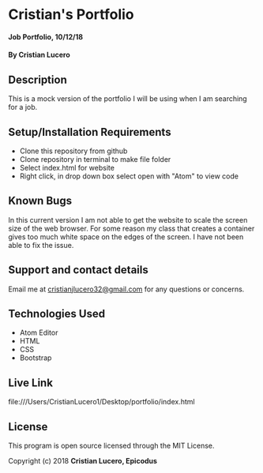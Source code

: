 # Cristian's Portfolio

#### Job Portfolio, 10/12/18

#### By Cristian Lucero

## Description

This is a mock version of the portfolio I will be using when I am searching for a job.

## Setup/Installation Requirements

* Clone this repository from github
* Clone repository in terminal to make file folder
* Select index.html for website
* Right click, in drop down box select open with "Atom" to view code


## Known Bugs

In this current version I am not able to get the website to scale the screen size of the web browser. For some reason my class that creates a container gives too much white space on the edges of the screen.
I have not been able to fix the issue.

## Support and contact details
Email me at cristianjlucero32@gmail.com for any questions or concerns.


## Technologies Used

- Atom Editor
- HTML
- CSS
- Bootstrap

## Live Link
file:///Users/CristianLucero1/Desktop/portfolio/index.html

## License

This program is open source licensed through the MIT License.

Copyright (c) 2018 **Cristian Lucero, Epicodus**
